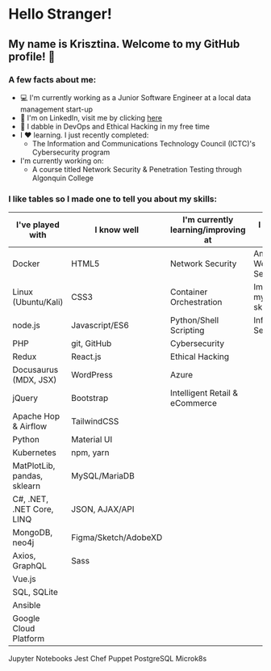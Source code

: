 # Hello Stranger!

## My name is Krisztina. Welcome to my GitHub profile! :wave:


### A few facts about me:
- :computer: I'm currently working as a Junior Software Engineer at a local data management start-up 
- :briefcase: I'm on LinkedIn, visit me by clicking [here](https://www.linkedin.com/in/krisztinapap/)
- :brain: I dabble in DevOps and Ethical Hacking in my free time
- I :heart: learning. I just recently completed:
  - The Information and Communications Technology Council (ICTC)'s Cybersecurity program
- I'm currently working on: 
  - A course titled Network Security & Penetration Testing through Algonquin College

 
 


### I like tables so I made one to tell you about my skills:

I've played with | I know well | I'm currently learning/improving at | I want to know!
---------------- | ------ | ----------------------- | --------------
Docker | HTML5 | Network Security | Amazon Web Services
Linux (Ubuntu/Kali) | CSS3 | Container Orchestration | Improve my testing skills
node.js | Javascript/ES6 | Python/Shell Scripting | Information Security
PHP | git, GitHub | Cybersecurity | 
Redux | React.js | Ethical Hacking | 
Docusaurus (MDX, JSX) | WordPress | Azure |
jQuery | Bootstrap | Intelligent Retail & eCommerce | 
Apache Hop & Airflow | TailwindCSS | | 
Python | Material UI | |
Kubernetes | npm, yarn | | 
MatPlotLib, pandas, sklearn | MySQL/MariaDB | 
C#, .NET, .NET Core, LINQ | JSON, AJAX/API 
MongoDB, neo4j | Figma/Sketch/AdobeXD
Axios, GraphQL | Sass
Vue.js | 
SQL, SQLite |
Ansible |
Google Cloud Platform |
Jupyter Notebooks
Jest
Chef
Puppet
PostgreSQL
Microk8s                  
